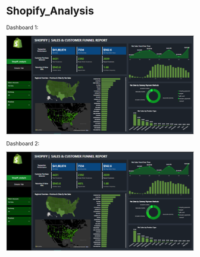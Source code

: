 # Shopify_Analysis

Dashboard 1:

![image alt](https://github.com/komal-sharma19/Shopify_Analysis/blob/main/shopify1.png?raw=true)

Dashboard 2:

![image alt](https://github.com/komal-sharma19/Shopify_Analysis/blob/main/shopify1.png?raw=true)
